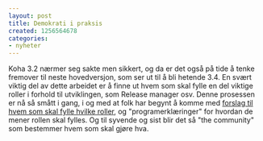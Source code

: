 ```yaml
---
layout: post
title: Demokrati i praksis
created: 1256564678
categories:
- nyheter
---
```

<p>Koha 3.2 nærmer seg sakte men sikkert, og da er det også på tide å tenke fremover til neste hovedversjon, som ser ut til å bli hetende 3.4. En svært viktig del av dette arbeidet er å finne ut hvem som skal fylle en del viktige roller i forhold til utviklingen, som Release manager osv. Denne prosessen er nå så smått i gang, i og med at folk har begynt å komme med <a href="http://wiki.koha.org/doku.php?id=en:development:roles3.4">forslag til hvem som skal fylle hvilke roller</a>, og "programerklæringer" for hvordan de mener rollen skal fylles. Og til syvende og sist blir det så "the community" som bestemmer hvem som skal gjøre hva.</p>
